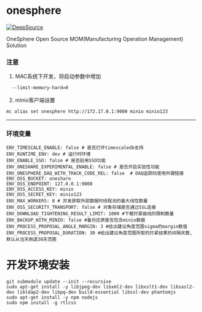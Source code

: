 # onesphere

[![DeepSource](https://app.deepsource.com/gh/ethermeta-org/onesphere.svg/?label=active+issues&show_trend=true&token=5amEgbz35iGF3h7RvIay2BLb)](https://app.deepsource.com/gh/ethermeta-org/onesphere/?ref=repository-badge)

OneSphere Open Source MOM(Manufacturing Operation Management) Solution

### 注意

1. MAC系统下开发，将启动参数中增加

```bash
  --limit-memory-hard=0
  ```

2. minio客户端设置

```bash
mc alias set onesphere http://172.17.0.1:9000 minio minio123 
```

--------------------

### 环境变量

```shell
ENV_TIMESCALE_ENABLE: false # 是否打开timescaledb支持
ENV_RUNTIME_ENV: dev # 运行时环境
ENV_ENABLE_SSO: false # 是否启用SSO功能
ENV_ONESHARE_EXPERIMENTAL_ENABLE: false # 是否开启实验性功能
ENV_ONESPHERE_DAQ_WITH_TRACK_CODE_REL: false  # DAQ追踪码使用外键链接
ENV_OSS_BUCKET: oneshare
ENV_OSS_ENDPOINT: 127.0.0.1:9000
ENV_OSS_ACCESS_KEY: minio
ENV_OSS_SECRET_KEY: minio123
ENV_MAX_WORKERS: 8 # 并发获取外部数据时线程池的最大线性数量
ENV_OSS_SECURITY_TRANSPORT: false # 对象存储是否通过SSL连接
ENV_DOWNLOAD_TIGHTENING_RESULT_LIMIT: 1000 #下载拧紧曲线的限制数量
ENV_BACKUP_WITH_MINIO: false #备份还原是否包含minio数据
ENV_PROCESS_PROPOSAL_ANGLE_MARGIN: 3 #给出建议角度范围sigma的margin数值
ENV_PROCESS_PROPOSAL_DURATION: 30 #给出建议角度范围所取的拧紧结果的间隔天数,默认从当天倒退30天范围
```

# 开发环境安装

```shell
git submodule update --init --recursive
sudo apt-get install -y libjpeg-dev libxml2-dev libxslt1-dev libsasl2-dev libldap2-dev libpq-dev build-essential libssl-dev phantomjs
sudo apt-get install -y npm nodejs
sudo npm install -g rtlcss
```
